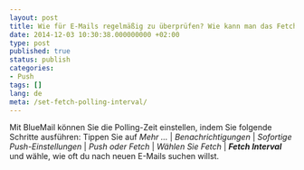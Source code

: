 ```yaml
---
layout: post
title: Wie für E-Mails regelmäßig zu überprüfen? Wie kann man das Fetch Interval einstellen?
date: 2014-12-03 10:30:38.000000000 +02:00
type: post
published: true
status: publish
categories:
- Push
tags: []
lang: de
meta: /set-fetch-polling-interval/
---
```


Mit BlueMail können Sie die Polling-Zeit einstellen, indem Sie folgende Schritte ausführen: Tippen Sie auf *Mehr ...* \| *Benachrichtigungen* \| *Sofortige Push-Einstellungen* \| *Push oder Fetch* \| *Wählen Sie Fetch* \| ***Fetch Interval*** und wähle, wie oft du nach neuen E-Mails suchen willst.
